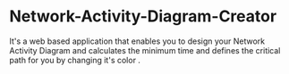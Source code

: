 # Network-Activity-Diagram-Creator

It's a web based application that enables you to design your Network Activity Diagram and calculates the minimum time and defines the critical path for you by changing it's color .
